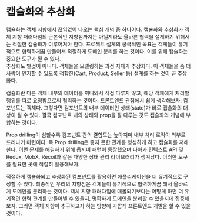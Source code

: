 # 캡슐화와 추상화

캡슐화는 객체 지향에서 끊임없이 나오는 핵심 개념 중 하나이다. 캡슐화와 추상화가 객체 지향 패러다임의 근본적인 지향점까지는 아닐지라도 올바른 협력을 설계하기 위해서는 적절한 캡슐화가 이루어져야 한다. 프로젝트 설계의 궁극적인 목표는 객체들이 유기적으로 협력하게끔 만들어서 적절하게 도메인 분리를 하는 것이다. 이를 위해 캡슐화는 중요한 도구가 될 수 있다.<br />
추상화도 별것이 아니다. 객체들을 모델링하는 과정 자체가 추상화다. 이 객체들을 좀 더 사람이 인지할 수 있도록 적합한(Cart, Product, Seller 등) 설계를 하는 것이 곧 추상화다.

캡슐화란 다른 객체 내부의 데이터를 꺼내와서 직접 다루지 않고, 해당 객체에게 처리할 행위를 따로 요청함으로써 협력하는 것이다. 프론트엔드 관점에서 쉽게 생각해보자. 컴포넌트는 객체다. 그렇다면 컴포넌트의 내부 데이터인 상태(state)가 바로 캡슐화의 대상이 될 수 있다. 결국 컴포넌트 내의 상태와 prop을 잘 다루는 것도 캡슐화의 개념에 부합하는 것이다.

Prop drilling이 심할수록 컴포넌트 간의 결합도는 높아지며 내부 처리 로직이 외부로 드러나기 마련이다. 즉 Prop drilling은 좋지 못한 관계를 형성하게 하고 캡슐화를 저해한다. 이런 문제를 해결하기 위해 옵저버 패턴이 등장했으며 나아가 컨텍스트 API 및 Redux, MobX, Recoil과 같은 다양한 상태 관리 라이브러리가 생겨났다. 이러한 도구를 필요한 곳에 적절히 활용해보자.

적절하게 캡슐화되고 추상화된 컴포넌트를 활용하면 애플리케이션을 더 유기적으로 구성할 수 있다. 최종적인 우리의 지향점은 객체들이 유기적으로 협력하게끔 해서 올바르게 도메인을 분리하는 것이다. 객체 지향 패러다임에 매몰되기보다는 어떻게 하면 더 유기적인 협력 관계를 만들어낼 수 있을지, 명확하게 도메인을 분리할 수 있을지에 집중해보자. 그러면 객체 지향이 추구하고자 하는 방향에 가깝게 프론트엔드 개발을 할 수 있을 것이다.
